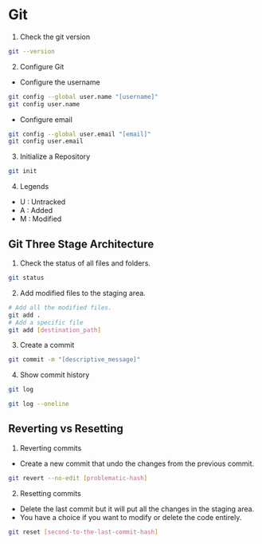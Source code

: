 # Git

1. Check the git version

```bash
git --version
```

2. Configure Git

- Configure the username

```bash
git config --global user.name "[username]"
git config user.name
```

- Configure email

```bash
git config --global user.email "[email]"
git config user.email
```

3. Initialize a Repository

```bash
git init
```

4. Legends

- U : Untracked
- A : Added
- M : Modified

## Git Three Stage Architecture

1. Check the status of all files and folders.

```bash
git status
```

2. Add modified files to the staging area.

```bash
# Add all the modified files.
git add .
# Add a specific file
git add [destination_path]
```

3. Create a commit

```bash
git commit -m "[descriptive_message]"
```
4. Show commit history
```bash
git log
```

```bash
git log --oneline
```

## Reverting vs Resetting

1. Reverting commits

- Create a new commit that undo the changes from the previous commit.

```bash
git revert --no-edit [problematic-hash]
```

2. Resetting commits 

- Delete the last commit but it will put all the changes in the staging area.
- You have a choice if you want to modify or delete the code entirely.

```bash
git reset [second-to-the-last-commit-hash]
```